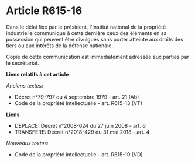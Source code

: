 # Article R615-16

Dans le délai fixé par le président, l'Institut national de la propriété industrielle communique à cette dernière ceux des
éléments en sa possession qui peuvent être divulgués sans porter atteinte aux droits des tiers ou aux intérêts de la défense
nationale.

Copie de cette communication est immédiatement adressée aux parties par le secrétariat.

**Liens relatifs à cet article**

_Anciens textes_:

  - Décret n°79-797 du 4 septembre 1979 - art. 21 (Ab)
  - Code de la propriété intellectuelle - art. R615-13 (VT)

**Liens**:

  - DEPLACE: Décret n°2008-624 du 27 juin 2008 - art. 6
  - TRANSFERE: Décret n°2018-429 du 31 mai 2018 - art. 4

_Nouveaux textes_:

  - Code de la propriété intellectuelle - art. R615-19 (VD)
